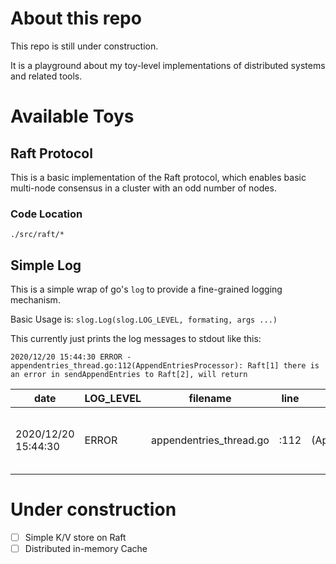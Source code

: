 # About this repo

This repo is still under construction.

It is a playground about my toy-level implementations of distributed systems and related tools.

# Available Toys

## Raft Protocol

This is a basic implementation of the Raft protocol, which enables basic multi-node consensus in a cluster with an odd number of nodes.

### Code Location
`./src/raft/*`


## Simple Log

This is a simple wrap of go's `log` to provide a fine-grained logging mechanism.

Basic Usage is: `slog.Log(slog.LOG_LEVEL, formating, args ...)`

This currently just prints the log messages to stdout like this:

```
2020/12/20 15:44:30 ERROR - appendentries_thread.go:112(AppendEntriesProcessor): Raft[1] there is an error in sendAppendEntries to Raft[2], will return
```

|date|LOG_LEVEL|filename|line|funcion name|Log message|
|-|-|-|-|-|-|
|2020/12/20 15:44:30|ERROR|appendentries_thread.go|:112|(AppendEntriesProcessor):|Raft[1] there is an error in sendAppendEntries to Raft[2], will return|

# Under construction

- [ ] Simple K/V store on Raft
- [ ] Distributed in-memory Cache